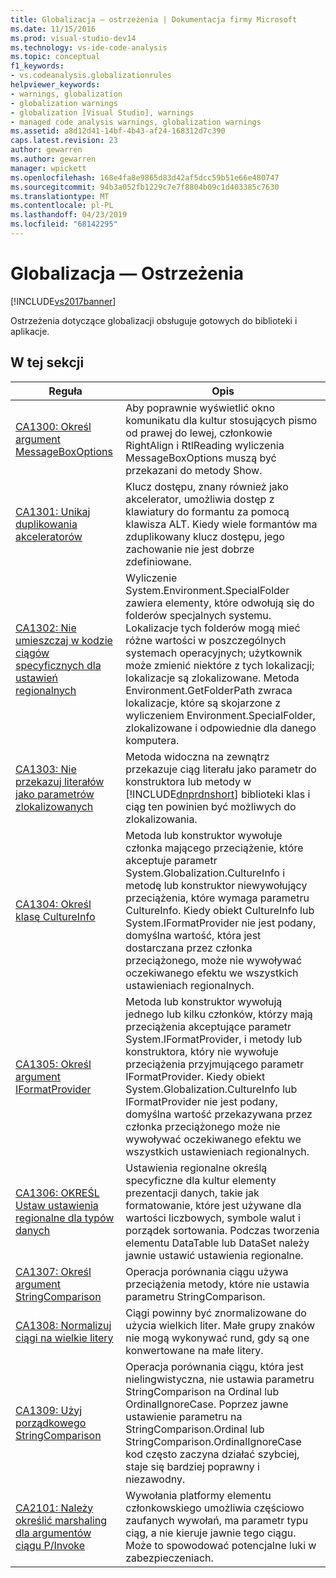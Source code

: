 ```yaml
---
title: Globalizacja — ostrzeżenia | Dokumentacja firmy Microsoft
ms.date: 11/15/2016
ms.prod: visual-studio-dev14
ms.technology: vs-ide-code-analysis
ms.topic: conceptual
f1_keywords:
- vs.codeanalysis.globalizationrules
helpviewer_keywords:
- warnings, globalization
- globalization warnings
- globalization [Visual Studio], warnings
- managed code analysis warnings, globalization warnings
ms.assetid: a8d12d41-14bf-4b43-af24-168312d7c390
caps.latest.revision: 23
author: gewarren
ms.author: gewarren
manager: wpickett
ms.openlocfilehash: 168e4fa8e9865d83d42af5dcc59b51e66e480747
ms.sourcegitcommit: 94b3a052fb1229c7e7f8804b09c1d403385c7630
ms.translationtype: MT
ms.contentlocale: pl-PL
ms.lasthandoff: 04/23/2019
ms.locfileid: "68142295"
---
```

# <a name="globalization-warnings"></a>Globalizacja — Ostrzeżenia
[!INCLUDE[vs2017banner](../includes/vs2017banner.md)]

Ostrzeżenia dotyczące globalizacji obsługuje gotowych do biblioteki i aplikacje.  
  
## <a name="in-this-section"></a>W tej sekcji  
  
|Reguła|Opis|  
|----------|-----------------|  
|[CA1300: Określ argument MessageBoxOptions](../code-quality/ca1300-specify-messageboxoptions.md)|Aby poprawnie wyświetlić okno komunikatu dla kultur stosujących pismo od prawej do lewej, członkowie RightAlign i RtlReading wyliczenia MessageBoxOptions muszą być przekazani do metody Show.|  
|[CA1301: Unikaj duplikowania akceleratorów](../code-quality/ca1301-avoid-duplicate-accelerators.md)|Klucz dostępu, znany również jako akcelerator, umożliwia dostęp z klawiatury do formantu za pomocą klawisza ALT. Kiedy wiele formantów ma zduplikowany klucz dostępu, jego zachowanie nie jest dobrze zdefiniowane.|  
|[CA1302: Nie umieszczaj w kodzie ciągów specyficznych dla ustawień regionalnych](../code-quality/ca1302-do-not-hardcode-locale-specific-strings.md)|Wyliczenie System.Environment.SpecialFolder zawiera elementy, które odwołują się do folderów specjalnych systemu. Lokalizacje tych folderów mogą mieć różne wartości w poszczególnych systemach operacyjnych; użytkownik może zmienić niektóre z tych lokalizacji; lokalizacje są zlokalizowane. Metoda Environment.GetFolderPath zwraca lokalizacje, które są skojarzone z wyliczeniem Environment.SpecialFolder, zlokalizowane i odpowiednie dla danego komputera.|  
|[CA1303: Nie przekazuj literałów jako parametrów zlokalizowanych](../code-quality/ca1303-do-not-pass-literals-as-localized-parameters.md)|Metoda widoczna na zewnątrz przekazuje ciąg literału jako parametr do konstruktora lub metody w [!INCLUDE[dnprdnshort](../includes/dnprdnshort-md.md)] biblioteki klas i ciąg ten powinien być możliwych do zlokalizowania.|  
|[CA1304: Określ klasę CultureInfo](../code-quality/ca1304-specify-cultureinfo.md)|Metoda lub konstruktor wywołuje członka mającego przeciążenie, które akceptuje parametr System.Globalization.CultureInfo i metodę lub konstruktor niewywołujący przeciążenia, które wymaga parametru CultureInfo. Kiedy obiekt CultureInfo lub System.IFormatProvider nie jest podany, domyślna wartość, która jest dostarczana przez członka przeciążonego, może nie wywoływać oczekiwanego efektu we wszystkich ustawieniach regionalnych.|  
|[CA1305: Określ argument IFormatProvider](../code-quality/ca1305-specify-iformatprovider.md)|Metoda lub konstruktor wywołują jednego lub kilku członków, którzy mają przeciążenia akceptujące parametr System.IFormatProvider, i metody lub konstruktora, który nie wywołuje przeciążenia przyjmującego parametr IFormatProvider. Kiedy obiekt System.Globalization.CultureInfo lub IFormatProvider nie jest podany, domyślna wartość przekazywana przez członka przeciążonego może nie wywoływać oczekiwanego efektu we wszystkich ustawieniach regionalnych.|  
|[CA1306: OKREŚL Ustaw ustawienia regionalne dla typów danych](../code-quality/ca1306-set-locale-for-data-types.md)|Ustawienia regionalne określą specyficzne dla kultur elementy prezentacji danych, takie jak formatowanie, które jest używane dla wartości liczbowych, symbole walut i porządek sortowania. Podczas tworzenia elementu DataTable lub DataSet należy jawnie ustawić ustawienia regionalne.|  
|[CA1307: Określ argument StringComparison](../code-quality/ca1307-specify-stringcomparison.md)|Operacja porównania ciągu używa przeciążenia metody, które nie ustawia parametru StringComparison.|  
|[CA1308: Normalizuj ciągi na wielkie litery](../code-quality/ca1308-normalize-strings-to-uppercase.md)|Ciągi powinny być znormalizowane do użycia wielkich liter. Małe grupy znaków nie mogą wykonywać rund, gdy są one konwertowane na małe litery.|  
|[CA1309: Użyj porządkowego StringComparison](../code-quality/ca1309-use-ordinal-stringcomparison.md)|Operacja porównania ciągu, która jest nielingwistyczna, nie ustawia parametru StringComparison na Ordinal lub OrdinalIgnoreCase. Poprzez jawne ustawienie parametru na StringComparison.Ordinal lub StringComparison.OrdinalIgnoreCase kod często zaczyna działać szybciej, staje się bardziej poprawny i niezawodny.|  
|[CA2101: Należy określić marshaling dla argumentów ciągu P/Invoke](../code-quality/ca2101-specify-marshaling-for-p-invoke-string-arguments.md)|Wywołania platformy elementu członkowskiego umożliwia częściowo zaufanych wywołań, ma parametr typu ciąg, a nie kieruje jawnie tego ciągu. Może to spowodować potencjalne luki w zabezpieczeniach.|
